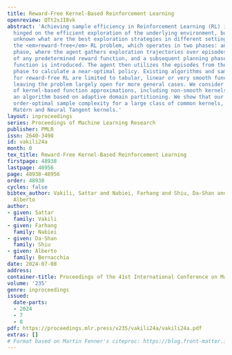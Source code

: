 ```yaml
---
title: Reward-Free Kernel-Based Reinforcement Learning
openreview: QTt2xJI8vk
abstract: 'Achieving sample efficiency in Reinforcement Learning (RL) is primarily
  hinged on the efficient exploration of the underlying environment, but it is still
  unknown what are the best exploration strategies in different settings. We consider
  the <em>reward-free</em> RL problem, which operates in two phases: an exploration
  phase, where the agent gathers exploration trajectories over episodes irrespective
  of any predetermined reward function, and a subsequent planning phase, where a reward
  function is introduced. The agent then utilizes the episodes from the exploration
  phase to calculate a near-optimal policy. Existing algorithms and sample complexities
  for reward-free RL are limited to tabular, linear or very smooth function approximations,
  leaving the problem largely open for more general cases. We consider a broad range
  of kernel-based function approximations, including non-smooth kernels, and propose
  an algorithm based on adaptive domain partitioning. We show that our algorithm achieves
  order-optimal sample complexity for a large class of common kernels, which includes
  Matérn and Neural Tangent kernels.'
layout: inproceedings
series: Proceedings of Machine Learning Research
publisher: PMLR
issn: 2640-3498
id: vakili24a
month: 0
tex_title: Reward-Free Kernel-Based Reinforcement Learning
firstpage: 48938
lastpage: 48956
page: 48938-48956
order: 48938
cycles: false
bibtex_author: Vakili, Sattar and Nabiei, Farhang and Shiu, Da-Shan and Bernacchia,
  Alberto
author:
- given: Sattar
  family: Vakili
- given: Farhang
  family: Nabiei
- given: Da-Shan
  family: Shiu
- given: Alberto
  family: Bernacchia
date: 2024-07-08
address:
container-title: Proceedings of the 41st International Conference on Machine Learning
volume: '235'
genre: inproceedings
issued:
  date-parts:
  - 2024
  - 7
  - 8
pdf: https://proceedings.mlr.press/v235/vakili24a/vakili24a.pdf
extras: []
# Format based on Martin Fenner's citeproc: https://blog.front-matter.io/posts/citeproc-yaml-for-bibliographies/
---
```

